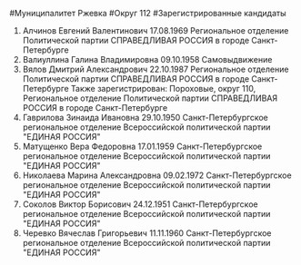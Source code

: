 #Муниципалитет
Ржевка
#Округ
112
#Зарегистрированные кандидаты
1. Алчинов Евгений Валентинович 17.08.1969
Региональное отделение Политической партии СПРАВЕДЛИВАЯ РОССИЯ в городе Санкт-Петербурге
2. Валиуллина Галина Владимировна 09.10.1958
Самовыдвижение
3. Вялов Дмитрий Александрович 22.10.1987
Региональное отделение Политической партии СПРАВЕДЛИВАЯ РОССИЯ в городе Санкт-Петербурге
Также зарегистрирован: Пороховые, округ 110, Региональное отделение Политической партии СПРАВЕДЛИВАЯ РОССИЯ в городе Санкт-Петербурге
4. Гаврилова Зинаида Ивановна 29.10.1950
Санкт-Петербургское региональное отделение Всероссийской политической партии "ЕДИНАЯ РОССИЯ"
5. Матущенко Вера Федоровна 17.01.1959
Санкт-Петербургское региональное отделение Всероссийской политической партии "ЕДИНАЯ РОССИЯ"
6. Николаева Марина Александровна 09.02.1972
Санкт-Петербургское региональное отделение Всероссийской политической партии "ЕДИНАЯ РОССИЯ"
7. Соколов Виктор Борисович 24.12.1951
Санкт-Петербургское региональное отделение Всероссийской политической партии "ЕДИНАЯ РОССИЯ"
8. Черевко Вячеслав Григорьевич 11.11.1960
Санкт-Петербургское региональное отделение Всероссийской политической партии "ЕДИНАЯ РОССИЯ"
